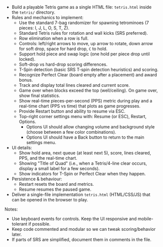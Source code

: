 - Build a playable Tetris game as a single HTML file: `tetris.html` inside the `tetris/` directory.
- Rules and mechanics to implement:
  - Use the standard 7-bag randomizer for spawning tetrominoes (7 pieces: I, J, L, O, S, T, Z).
  - Standard Tetris rules for rotation and wall kicks (SRS preferred).
  - Row elimination when a row is full.
  - Controls: left/right arrows to move, up arrow to rotate, down arrow for soft drop, space for hard drop, `C` to hold.
  - Support hold piece and swap logic (one hold per piece drop until locked).
  - Soft-drop vs hard-drop scoring differences.
  - T-Spin detection (basic SRS T-spin detection heuristics) and scoring.
  - Recognize Perfect Clear (board empty after a placement) and award bonus.
  - Track and display total lines cleared and current score.
  - Game over when blocks exceed the top (well/ceiling). On game over, show final statistics.
  - Show real-time pieces-per-second (PPS) metric during play and a real-time chart (PPS vs time) that plots as game progresses.
  - Provide Restart button and ability to resume via ESC.
  - Top-right corner settings menu with: Resume (or ESC), Restart, Options.
    - Options UI should allow changing volume and background style (choose between a few color combinations).
    - Options UI should have a Back button to return to the main settings menu.
- UI details:
  - Show hold area, next queue (at least next 5), score, lines cleared, PPS, and the real-time chart.
  - Showing "Title of Quad" (i.e., when a Tetris/4-line clear occurs, display a small label for a few seconds).
  - Show indicators for T-Spin or Perfect Clear when they happen.
- Persistence & behaviour:
  - Restart resets the board and metrics.
  - Resume resumes the paused game.
- Deliver a single-file implementation `tetris.html` (HTML/CSS/JS) that can be opened in the browser to play.

Notes:
- Use keyboard events for controls. Keep the UI responsive and mobile-tolerant if possible.
- Keep code commented and modular so we can tweak scoring/behavior later.
- If parts of SRS are simplified, document them in comments in the file.
